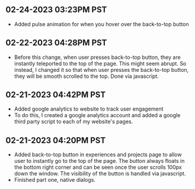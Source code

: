 ## 02-24-2023 03:23PM PST
- Added pulse animation for when you hover over the back-to-top button

## 02-22-2023 04:28PM PST
- Before this change, when user presses back-to-top button, they are instantly teleported to the top of the page. This might seem abrupt. So instead, I changed it so that when user presses the back-to-top button, they will be smooth scrolled to the top. Done via javascript.

## 02-21-2023 04:42PM PST
- Added google analytics to website to track user engagement
- To do this, I created a google analytics account and added a google third party script to each of my website's pages. 

## 02-21-2023 04:20PM PST
- Added back-to-top button in experiences and projects page to allow user to instantly go to the top of the page. The button always floats in the bottom right corner and can be seen once the user scrolls 100px down the window. The visibility of the button is handled via javascript. 
- Finished part one, native dialogs.
